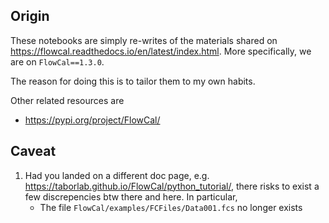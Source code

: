## Origin
These notebooks are simply re-writes of the materials
shared on <https://flowcal.readthedocs.io/en/latest/index.html>.
More specifically, we are on `FlowCal==1.3.0`.

The reason for doing this is to tailor them to my own habits.

Other related resources are
- <https://pypi.org/project/FlowCal/>


## Caveat
1. Had you landed on a different doc page, e.g.
   <https://taborlab.github.io/FlowCal/python_tutorial/>,
   there risks to exist a few discrepencies btw there and here. In particular,
    - The file `FlowCal/examples/FCFiles/Data001.fcs` no longer exists
